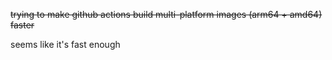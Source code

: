 ~~trying to make github actions build multi-platform images (arm64 + amd64) faster~~

seems like it's fast enough
